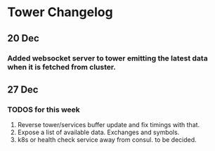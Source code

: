 # Tower Changelog

## 20 Dec
### Added websocket server to tower emitting the latest data when it is fetched from cluster.


## 27 Dec
### TODOS for this week
1. Reverse tower/services buffer update and fix timings with that.
2. Expose a list of available data. Exchanges and symbols.
3. k8s or health check service away from consul. to be decided.

